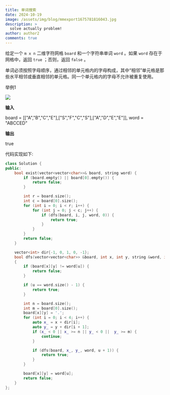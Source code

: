 ```yaml
---
title: 单词搜索
date: 2024-10-19
image: /assets/img/blog/mmexport1675781816043.jpg
description: >
  solve actually problem!
author: author2
comments: true
---
```


给定一个 `m x n` 二维字符网格 `board` 和一个字符串单词 `word` 。如果 `word` 存在于网格中，返回 `true` ；否则，返回 `false` 。

单词必须按照字母顺序，通过相邻的单元格内的字母构成，其中“相邻”单元格是那些水平相邻或垂直相邻的单元格。同一个单元格内的字母不允许被重复使用。

举例1

![](https://assets.leetcode.com/uploads/2020/11/04/word2.jpg)

**输入**

<p><span>board = [["A","B","C","E"],["S","F","C","S"],["A","D","E","E"]], word = "ABCCED"</span></p>

**输出**

<p><span>true</span></p>

代码实现如下:

```c++
class Solution {
public:
    bool exist(vector<vector<char>>& board, string word) {
        if (board.empty() || board[0].empty()) {
            return false;
        }

        int r = board.size();
        int c = board[0].size();
        for (int i = 0; i < r; i++) {
            for (int j = 0; j < c; j++) {
                if (dfs(board, i, j, word, 0)) {
                    return true;
                }
            }
        }
        return false;
    }

    vector<int> dir{-1, 0, 1, 0, -1};
    bool dfs(vector<vector<char>> &board, int x, int y, string &word, int u)
    {
        if (board[x][y] != word[u]) {
            return false;
        }

        if (u == word.size() - 1) {
            return true;
        }

        int n = board.size();
        int m = board[0].size();
        board[x][y] = '.';
        for (int i = 0; i < 4; i++) {
            auto x_ = x + dir[i];
            auto y_ = y + dir[i + 1];
            if (x_ < 0 || x_ >= n || y_ < 0 ||  y_ >= m) {
                continue;
            }

            if (dfs(board, x_, y_, word, u + 1)) {
                return true;
            }
        }

        board[x][y] = word[u];
        return false;
    }
};
```

